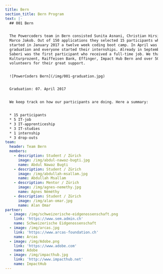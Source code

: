 ```yaml
---
title: Bern
section_title: Bern Program
text: |-
  ## 001 Bern


  The Powercoders team in Bern consisted Sunita Asnani, Christian Hirsig and
  Marco Jakob. Out of 150 applications they selected 15 participants who have
  started in January 2017 a twelve week coding boot camp. In April was
  graduation and everyone started their internships. Already in September Farid
  Saberi was the first participant who received a full-time job. We thank Migros
  Kulturprozent, Raiffeisen Bank, Effinger, Impact Hub Bern and over 50
  volunteers for their great support.


  ![PowerCoders Bern](/img/001-graduation.jpg)


  Graduation: 07. April 2017


  We keep track on how our participants are doing. Here a summary:


  * 15 participants
  * 5 IT-job
  * 3 IT-apprenticeship
  * 3 IT-studies
  * 1 internship
  * 3 drop-outs
team:
  header: Team Bern
  members:
    - description: Student / Zürich
      image: /img/abdul-nawaz-bugti.jpg
      name: Abdul Nawaz Bugti
    - description: Student / Zürich
      image: /img/abdullah-msallam.jpg
      name: Abdullah Msallam
    - description: Mentor / Zürich
      image: /img/agnes-nemethy.jpg
      name: Agnes Néméthy
    - description: Student / Zürich
      image: /img/alan-omar.jpg
      name: Alan Omar
partner:
  - image: /img/schweizerische-eidgenossenschaft.png
    link: 'https://www.sem.admin.ch'
    name: Schweizerische Eidgenossenschaft
  - image: /img/arcas.jpg
    link: 'https://www.arcas-foundation.ch'
    name: Arcas
  - image: /img/Adobe.png
    link: 'https://www.adobe.com'
    name: Adobe
  - image: /img/impacthub.jpg
    link: 'http://www.impacthub.net'
    name: ImpactHub
---
```


